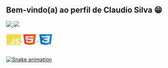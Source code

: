 ## Bem-vindo(a) ao perfil de Claudio Silva 😁

 <div>
   <a href="https://github.com/claudio-silva-png">
   <img height="180em" src="https://github-readme-stats.vercel.app/api?username=claudio-silva-png&show_icons=true&theme=tokyonight&include_all_commits=true&count_private=true"/>
   <img height="180em" src="https://github-readme-stats.vercel.app/api/top-langs/?username=claudio-silva-png&layout=compact&langs_count=6&theme=tokyonight"/>

</div>
<div style="display: inline_block"><br>
  <img align="center" alt="Js" height="30" width="40" src="https://raw.githubusercontent.com/devicons/devicon/master/icons/javascript/javascript-plain.svg">
  <img align="center" alt="HTML" height="30" width="40" src="https://raw.githubusercontent.com/devicons/devicon/master/icons/html5/html5-original.svg">
  <img align="center" alt="CSS" height="30" width="40" src="https://raw.githubusercontent.com/devicons/devicon/master/icons/css3/css3-original.svg">
</div>
 
<br>

![Snake animation](https://github.com/claudio-silva-png/claudio-silva-png/blob/output/github-contribution-grid-snake.svg)

</div>
